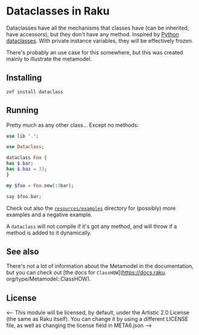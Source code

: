 # Dataclasses in Raku

Dataclasses have all the mechanisms that classes have (can be inherited, 
have accessors), but they don't have any method. Inspired by [Python 
dataclasses](https://docs.python.org/3/library/dataclasses.html). With 
private instance variables, they will be effectively frozen.

There's probably an use case for this somewhere, but this was created mainly 
to illustrate the metamodel.

## Installing

    zef install dataclass

## Running

Pretty much as any other class... Except no methods:

```raku
use lib ".";

use Dataclass;

dataclass Foo {
has $.bar;
has $.baz = 33;
}

my $foo = Foo.new(:3bar);

say $foo.bar;
```

Check out also the [`resources/examples`](resources/examples) directory for 
(possibly) more examples and a negative example.

A `dataclass` will not compile if it's got any method, and will throw if a 
method is added to it dynamically.

## See also

There's not a lot of information about the Metamodel in the documentation, 
but you can check out [the docs for `ClassHOW`](https://docs.raku.
org/type/Metamodel::ClassHOW).

## License
<-- 
This module will be licensed, by default, under the Artistic 2.0 License (the same as Raku itself). You can change it by using a different LICENSE file, as well as changing the license field in META6.json -->
